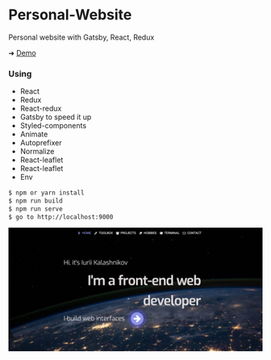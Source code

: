 # Personal-Website
Personal website with Gatsby, React, Redux

➜ [Demo](https://lifeisgood.cf)

### Using
- React
- Redux
- React-redux
- Gatsby to speed it up
- Styled-components
- Animate
- Autoprefixer
- Normalize
- React-leaflet
- React-leaflet
- Env


```shell
$ npm or yarn install 
$ npm run build
$ npm run serve
$ go to http://localhost:9000
```
![](https://github.com/YKalashnikov/personal-website/blob/master/img.png)
